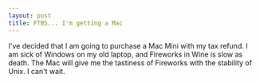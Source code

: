 ```yaml
---
layout: post
title: FTBS... I'm getting a Mac
---
```


I've decided that I am going to purchase a Mac Mini with my tax refund. I am
sick of Windows on my old laptop, and Fireworks in Wine is slow as death. The
Mac will give me the tastiness of Fireworks with the stability of Unix. I
can't wait.
